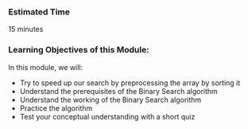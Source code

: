 ### Estimated Time

15 minutes

### Learning Objectives of this Module:

In this module, we will:

   - Try to speed up our search by preprocessing the array by sorting it
   - Understand the prerequisites of the Binary Search algorithm
   - Understand the working of the Binary Search algorithm
   - Practice the algorithm
   - Test your conceptual understanding with a short quiz


